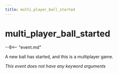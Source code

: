 ```yaml
---
title: multi_player_ball_started
---
```


# multi_player_ball_started


--8<-- "event.md"

A new ball has started, and this is a multiplayer game.

*This event does not have any keyword arguments*
